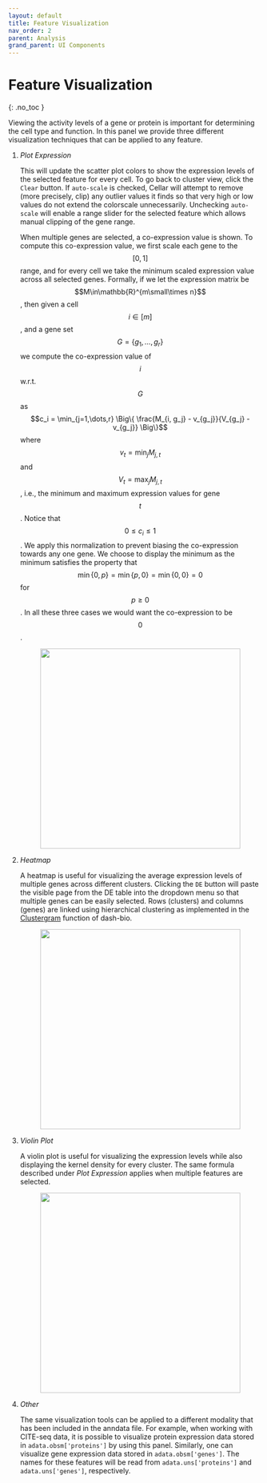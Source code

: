 ```yaml
---
layout: default
title: Feature Visualization
nav_order: 2
parent: Analysis
grand_parent: UI Components
---
```


<style type="text/css">
  .center {
    display: block;
    margin-left: auto;
    margin-right: auto;
}
</style>

<script type="text/x-mathjax-config">
    MathJax.Hub.Config({
    TeX: { equationNumbers: { autoNumber: "AMS" } }
    });
</script>
<script type="text/javascript" async src="http://cdn.mathjax.org/mathjax/latest/MathJax.js?config=TeX-AMS-MML_HTMLorMML"></script>

# Feature Visualization
{: .no_toc }

Viewing the activity levels of a gene or protein is important for determining
the cell type and function. In this panel we provide three different
visualization techniques that can be applied to any feature.

<div class="code-example" markdown="1">

1. *Plot Expression*

    This will update the scatter plot colors to show the expression levels
    of the selected feature for every cell. To go back to cluster view, click
    the `Clear` button. If `auto-scale` is checked, Cellar will
    attempt to remove (more precisely, clip) any outlier values it finds
    so that very high or low values do not extend the colorscale unnecessarily.
    Unchecking `auto-scale` will enable a range slider for the selected
    feature which allows manual clipping of the gene range.

    When multiple genes are selected, a co-expression value is shown.
    To compute this co-expression value, we first scale each gene
    to the $$[0, 1]$$ range, and for every cell we take the minimum scaled
    expression value across all selected genes. Formally,
    if we let the expression matrix be
    $$M\in\mathbb{R}^{m\small\times n}$$, then given a cell
    $$i\in[m]$$, and a gene set $$G=\{g_1, \dots, g_r\}$$
    we compute the co-expression value of $$i$$ w.r.t. $$G$$ as
    $$c_i = \min_{j=1,\dots,r} \Big\{ \frac{M_{i, g_j} - v_{g_j}}{V_{g_j} - v_{g_j}} \Big\}$$
    where $$v_t = \min_j M_{j, t}$$ and $$V_t = \max_j M_{j, t}$$, i.e., the
    minimum and maximum expression values for gene $$t$$. Notice that
    $$0\leq c_i\leq 1$$. We apply this normalization to prevent biasing the
    co-expression towards any one gene. We choose to display the minimum
    as the minimum satisfies the property that
    $$\min\{0, p\}=\min\{p, 0\}=\min\{0, 0\}=0$$
    for $$p\geq 0$$. In all these three cases we would want the co-expression
    to be $$0$$.

    <img src="/images/expression.png" width="400" class="center"/>

2. *Heatmap*

    A heatmap is useful for visualizing the average expression levels of
    multiple genes across different clusters. Clicking the `DE` button
    will paste the visible page from the DE table into the dropdown menu
    so that multiple genes can be easily selected. Rows (clusters) and
    columns (genes) are linked using hierarchical clustering as implemented
    in the [Clustergram](https://dash.plotly.com/dash-bio/clustergram)
    function of dash-bio.

    <img src="/images/heatmap.png" width="400" class="center"/>

3. *Violin Plot*

    A violin plot is useful for visualizing the expression levels while
    also displaying the kernel density for every cluster. The same formula
    described under *Plot Expression* applies when multiple features are
    selected.

    <img src="/images/violin.png" width="400" class="center"/>

4. *Other*

    The same visualization tools can be applied to a different modality
    that has been included in the anndata file. For example, when working
    with CITE-seq data, it is possible to visualize protein expression data
    stored in `adata.obsm['proteins']` by using this panel.
    Similarly, one can visualize gene expression data stored in
    `adata.obsm['genes']`. The names for these features will be read
    from `adata.uns['proteins']` and `adata.uns['genes']`, respectively.

</div>